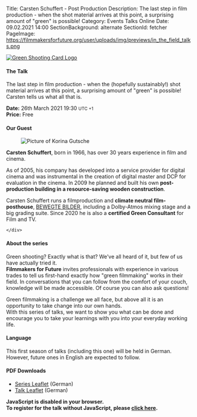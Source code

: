 Title: Carsten Schuffert - Post Production
Description: The last step in film production - when the shot material arrives at this point, a surprising amount of "green" is possible!
Category: Events Talks Online
Date: 09.02.2021 14:00
SectionBackground: alternate
SectionId: fetcher
PageImage: https://filmmakersforfuture.org/user/uploads/img/previews/in_the_field_talks.png

<div class="row justify-content-center text-center">
	<div class="col-lg-7 col-md-10 mb-3">
			<a href="https://filmmakersforfuture.org/en/events"><img src="/user/uploads/img/posts/events/talks/2021/header_en.png" class="img-fluid" alt="Green Shooting Card Logo"></a>
	</div>
</div>

#### The Talk
The last step in film production - when the (hopefully sustainably!) shot material arrives at this point, a surprising amount of "green" is possible! Carsten tells us what all that is.

**Date:** <span class="text-white date" data-time="2021-03-26T19:30:00+01:00">26th March 2021 19:30 <small>UTC +1</small></span>  
**Price:** Free

#### Our Guest

<div class="row justify-content-left text-left align-items-center">
	<div class="col-xl-3 col-lg-4 col-md-10 col-sm-10 col-10">
		<figure class="figure">
			<img src="/user/uploads/img/posts/events/talks/2021/carsten_schuffert.jpg" class="figure-img img-fluid" alt="Picture of Korina Gutsche">
		</figure>
	</div>
	<div class="col-xl col-lg text-white">
		<p><b>Carsten Schuffert</b>, born in 1966, has over 30 years experience in film and cinema.</p>
		<p>As of 2005, his company has developed into a service provider for digital cinema and was instrumental in the creation of digital master and DCP for evaluation in the cinema. In 2009 he planned and built his own <b>post-production building in a resource-saving wooden construction</b>.</p>
		<p>Carsten Schuffert runs a filmproduction and <b>climate neutral film-posthouse</b>, <a href="https://www.bewegtebilder.de/">BEWEGTE BILDER</a>,  including a Dolby-Atmos mixing stage and a big grading suite. Since 2020 he is also a <b>certified Green Consultant</b> for Film and TV.</p>

	</div>
</div>


#### About the series
Green shooting? Exactly what is that? We've all heard of it, but few of us have actually tried it.  
**Filmmakers for Future** invites professionals with experience in various trades to tell us first-hand exactly how "green filmmaking" works in their field.
In conversations that you can follow from the comfort of your couch, knowledge will be made accessible. Of course you can also ask questions!  

Green filmmaking is a challenge we all face, but above all it is an opportunity to take change into our own hands.  
With this series of talks, we want to show you what can be done and encourage you to take your learnings with you into your everyday working life.

#### Language
This first season of talks (including this one) will be held in German. However, future ones in English are expected to follow.

#### PDF Downloads
* [Series Leaflet](/user/uploads/files/flyers/Fm4F_Praxisgespraeche.pdf) (German)
* [Talk Leaflet](/user/uploads/files/flyers/Fm4F_Praxisgespraeche_6_Postproduktion_Carsten_Schuffert.pdf) (German)

<link rel="stylesheet" type="text/css" href="https://events.fm4f.org/Fm4F/aknm3/widget/v1.css">
<link rel="stylesheet" type="text/css" href="/user/themes/fm4ftheme/css/pretix.css">
<style>.pretix-widget-item-count-single-label:after  {content: ' Kostenloses Ticket';color: white;}</style>
<script type="text/javascript" src="https://events.fm4f.org/widget/v1.de-informal.js" async></script>

<div class="row justify-content-center">
	<pretix-widget class="col-xl-6 col-lg-6 col-md-8 col-sm-10 col-10" event="https://events.fm4f.org/Fm4F/aknm3/"></pretix-widget>
	<noscript>
		<style> pretix-widget { display: none } </style>
		<div class="text-center text-white pt-2 pb-2">
			<b>JavaScript is disabled in your browser.<br>
				To register for the talk without JavaScript, please <a target="_blank" rel="noopener" href="https://events.fm4f.org/Fm4F/aknm3/">click here</a>.</b>
		</div>
	</noscript>
</div>